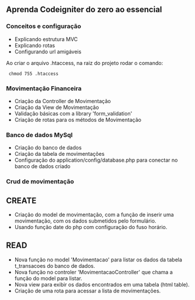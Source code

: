 ## Aprenda Codeigniter do zero ao essencial

### Conceitos e configuração

- Explicando estrutura MVC
- Explicando rotas
- Configurando url amigáveis

Ao criar o arquivo .htaccess, na raiz do projeto rodar o comando:

````
 chmod 755 .htaccess

````

### Movimentação Financeira

- Criação da Controller de Movimentação
- Criação da View de Movimentação
- Validação básicas com a library 'form_validation'
- Criação de rotas para os métodos de Movimentação

### Banco de dados MySql

- Criação do banco de dados 
- Criação da tabela de movimentações
- Configuração do application/config/database.php para conectar no banco de dados criado


### Crud de movimentação

## CREATE

- Criação do model de movimentação, com a função de inserir uma movimentação, com os dados submetidos pelo formulário.
- Usando função date do php com configuração do fuso horário.

## READ

- Nova função no model 'Movimentacao' para listar os dados da tabela t_transacoes do banco de dados.
- Nova função no controler 'MovimentacaoController' que chama a função do model para listar.
- Nova view para exibir os dados encontrados em uma tabela (html table).
- Criação de uma rota para acessar a lista de movimentações.